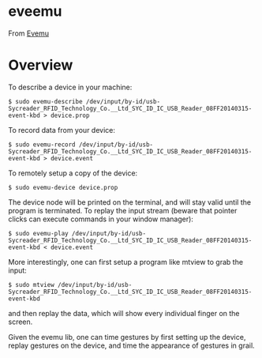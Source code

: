# eveemu

From [Evemu](https://wiki.ubuntu.com/Multitouch/Testing/Evemu)

# Overview

To describe a device in your machine:

  `$ sudo evemu-describe /dev/input/by-id/usb-Sycreader_RFID_Technology_Co.__Ltd_SYC_ID_IC_USB_Reader_08FF20140315-event-kbd > device.prop`

To record data from your device:

  `$ sudo evemu-record /dev/input/by-id/usb-Sycreader_RFID_Technology_Co.__Ltd_SYC_ID_IC_USB_Reader_08FF20140315-event-kbd > device.event`

To remotely setup a copy of the device:

  `$ sudo evemu-device device.prop`

The device node will be printed on the terminal, and will stay valid until the program is 
terminated. To replay the input stream (beware that pointer clicks can execute commands in your window manager):

  `$ sudo evemu-play /dev/input/by-id/usb-Sycreader_RFID_Technology_Co.__Ltd_SYC_ID_IC_USB_Reader_08FF20140315-event-kbd < device.event`

More interestingly, one can first setup a program like mtview to grab the input:

  `$ sudo mtview /dev/input/by-id/usb-Sycreader_RFID_Technology_Co.__Ltd_SYC_ID_IC_USB_Reader_08FF20140315-event-kbd`

and then replay the data, which will show every individual finger on the screen.

Given the evemu lib, one can time gestures by first setting up the device, replay gestures on the device, and time the appearance of gestures in grail.